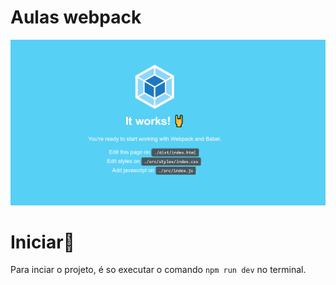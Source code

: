 # Aulas webpack

<img src= "./img/webpack-project.png" width= "640px">


# Iniciar🚀
 Para inciar o projeto, é so executar o comando `npm run dev` no terminal.

